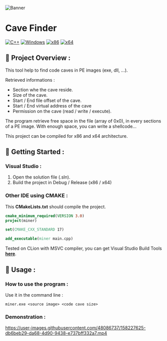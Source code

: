 ![Banner](https://user-images.githubusercontent.com/48086737/170099876-7e440a35-9fe5-474a-979a-e9955d5f1e4b.png)

# Cave Finder

[![C++](https://img.shields.io/badge/language-C%2B%2B-%23f34b7d.svg?style=for-the-badge&logo=appveyor)](https://en.wikipedia.org/wiki/C%2B%2B) [![Windows](https://img.shields.io/badge/platform-Windows-0078d7.svg?style=for-the-badge&logo=appveyor)](https://en.wikipedia.org/wiki/Microsoft_Windows) [![x86](https://img.shields.io/badge/arch-x86-red.svg?style=for-the-badge&logo=appveyor)](https://en.wikipedia.org/wiki/X86) [![x64](https://img.shields.io/badge/arch-x64-green.svg?style=for-the-badge&logo=appveyor)](https://en.wikipedia.org/wiki/X64)

## :open_book: Project Overview :

This tool help to find code caves in PE images (exe, dll, ...).

Retrieved informations :

- Section whe the cave reside.
- Size of the cave.
- Start / End file offset of the cave.
- Start / End virtual address of the cave
- Permission on the cave (read / write / execute).

The program retrieve free space in the file (array of 0x0), in every sections of a PE image. With enough space, you can write a shellcode...

This project can be compiled for x86 and x64 architecture.

## :rocket: Getting Started :

### Visual Studio :

1. Open the solution file (.sln).
2. Build the project in Debug / Release (x86 / x64)

### Other IDE using CMAKE :

This **CMakeLists.txt** should compile the project.

```cmake
cmake_minimum_required(VERSION 3.0)
project(miner)

set(CMAKE_CXX_STANDARD 17)

add_executable(miner main.cpp)
```

Tested on CLion with MSVC compiler, you can get Visual Studio Build Tools [**here**](https://visualstudio.microsoft.com/fr/downloads/?q=build+tools).

## 🧪 Usage :

### How to use the program :

Use it in the command line :

```shell
miner.exe <source image> <code cave size>
```

### Demonstration :
https://user-images.githubusercontent.com/48086737/158227625-db6beb29-da68-4d90-9438-e737bff332a7.mp4
